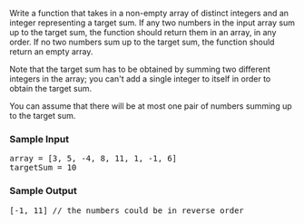 <div class="BzHFKN85iSK6_k1lXqGC ae-workspace-dark"><div class="html">
<p>
  Write a function that takes in a non-empty array of distinct integers and an
  integer representing a target sum. If any two numbers in the input array sum
  up to the target sum, the function should return them in an array, in any
  order. If no two numbers sum up to the target sum, the function should return
  an empty array.
</p>
<p>
  Note that the target sum has to be obtained by summing two different integers
  in the array; you can't add a single integer to itself in order to obtain the
  target sum.
</p>
<p>
  You can assume that there will be at most one pair of numbers summing up to
  the target sum.
</p>
<h3>Sample Input</h3>
<pre><span class="CodeEditor-promptParameter">array</span> = [3, 5, -4, 8, 11, 1, -1, 6]
<span class="CodeEditor-promptParameter">targetSum</span> = 10
</pre>
<h3>Sample Output</h3>
<pre>[-1, 11] <span class="CodeEditor-promptComment">// the numbers could be in reverse order</span>
</pre>
</div></div>